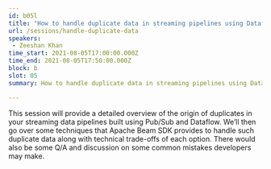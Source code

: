 ```yaml
---
id: b05l
title: "How to handle duplicate data in streaming pipelines using Dataflow and Pub/Sub"
url: /sessions/handle-duplicate-data
speakers:
 - Zeeshan Khan
time_start: 2021-08-05T17:00:00.000Z
time_end: 2021-08-05T17:50:00.000Z
block: b
slot: 05
summary: How to handle duplicate data in streaming pipelines using Dataflow and Pub/Sub.

---
```


This session will provide a detailed overview of the origin of duplicates in your streaming data pipelines built using Pub/Sub and Dataflow. We’ll then go over some techniques that Apache Beam SDK provides to handle such duplicate data along with technical trade-offs of each option. There would also be some Q/A and discussion on some common mistakes developers may make.   